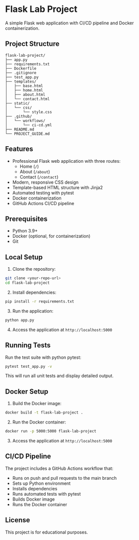 # Flask Lab Project

A simple Flask web application with CI/CD pipeline and Docker containerization.

## Project Structure

```
flask-lab-project/
├── app.py
├── requirements.txt
├── Dockerfile
├── .gitignore
├── test_app.py
├── templates/
│   ├── base.html
│   ├── home.html
│   ├── about.html
│   └── contact.html
├── static/
│   └── css/
│       └── style.css
├── .github/
│   └── workflows/
│       └── ci-cd.yml
├── README.md
└── PROJECT_GUIDE.md
```

## Features

- Professional Flask web application with three routes:
  - Home (`/`)
  - About (`/about`)
  - Contact (`/contact`)
- Modern, responsive CSS design
- Template-based HTML structure with Jinja2
- Automated testing with pytest
- Docker containerization
- GitHub Actions CI/CD pipeline

## Prerequisites

- Python 3.9+
- Docker (optional, for containerization)
- Git

## Local Setup

1. Clone the repository:

```bash
git clone <your-repo-url>
cd flask-lab-project
```

2. Install dependencies:

```bash
pip install -r requirements.txt
```

3. Run the application:

```bash
python app.py
```
4. Access the application at `http://localhost:5000`

## Running Tests

Run the test suite with python pytest:

```bash
pytest test_app.py -v
```

This will run all unit tests and display detailed output.

## Docker Setup

1. Build the Docker image:

```bash
docker build -t flask-lab-project .
```

2. Run the Docker container:

```bash
docker run -p 5000:5000 flask-lab-project
```

3. Access the application at `http://localhost:5000`

## CI/CD Pipeline

The project includes a GitHub Actions workflow that:

- Runs on push and pull requests to the main branch
- Sets up Python environment
- Installs dependencies
- Runs automated tests with pytest
- Builds Docker image
- Runs the Docker container

## License

This project is for educational purposes.
